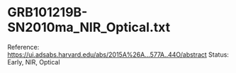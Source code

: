# GRB101219B-SN2010ma_NIR_Optical.txt

Reference: https://ui.adsabs.harvard.edu/abs/2015A%26A...577A..44O/abstract
Status: Early, NIR, Optical